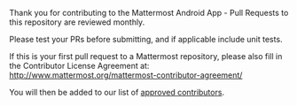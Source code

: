 Thank you for contributing to the Mattermost Android App - Pull Requests to this repository are reviewed monthly. 

Please test your PRs before submitting, and if applicable include unit tests. 

If this is your first pull request to a Mattermost repository, please also fill in the Contributor License Agreement at:
http://www.mattermost.org/mattermost-contributor-agreement/

You will then be added to our list of [approved contributors](https://docs.google.com/spreadsheets/d/1NTCeG-iL_VS9bFqtmHSfwETo5f-8MQ7oMDE5IUYJi_Y/pubhtml?gid=0&single=true).
